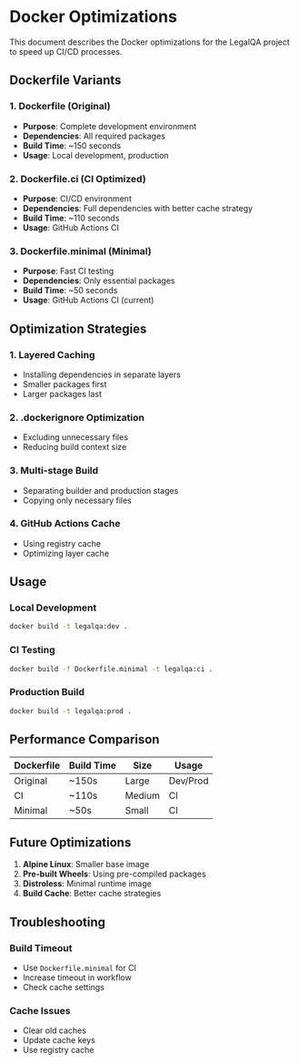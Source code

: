 # Docker Optimizations

This document describes the Docker optimizations for the LegalQA project to speed up CI/CD processes.

## Dockerfile Variants

### 1. Dockerfile (Original)
- **Purpose**: Complete development environment
- **Dependencies**: All required packages
- **Build Time**: ~150 seconds
- **Usage**: Local development, production

### 2. Dockerfile.ci (CI Optimized)
- **Purpose**: CI/CD environment
- **Dependencies**: Full dependencies with better cache strategy
- **Build Time**: ~110 seconds
- **Usage**: GitHub Actions CI

### 3. Dockerfile.minimal (Minimal)
- **Purpose**: Fast CI testing
- **Dependencies**: Only essential packages
- **Build Time**: ~50 seconds
- **Usage**: GitHub Actions CI (current)

## Optimization Strategies

### 1. Layered Caching
- Installing dependencies in separate layers
- Smaller packages first
- Larger packages last

### 2. .dockerignore Optimization
- Excluding unnecessary files
- Reducing build context size

### 3. Multi-stage Build
- Separating builder and production stages
- Copying only necessary files

### 4. GitHub Actions Cache
- Using registry cache
- Optimizing layer cache

## Usage

### Local Development
```bash
docker build -t legalqa:dev .
```

### CI Testing
```bash
docker build -f Dockerfile.minimal -t legalqa:ci .
```

### Production Build
```bash
docker build -t legalqa:prod .
```

## Performance Comparison

| Dockerfile | Build Time | Size | Usage |
|------------|------------|------|-------|
| Original | ~150s | Large | Dev/Prod |
| CI | ~110s | Medium | CI |
| Minimal | ~50s | Small | CI |

## Future Optimizations

1. **Alpine Linux**: Smaller base image
2. **Pre-built Wheels**: Using pre-compiled packages
3. **Distroless**: Minimal runtime image
4. **Build Cache**: Better cache strategies

## Troubleshooting

### Build Timeout
- Use `Dockerfile.minimal` for CI
- Increase timeout in workflow
- Check cache settings

### Cache Issues
- Clear old caches
- Update cache keys
- Use registry cache 